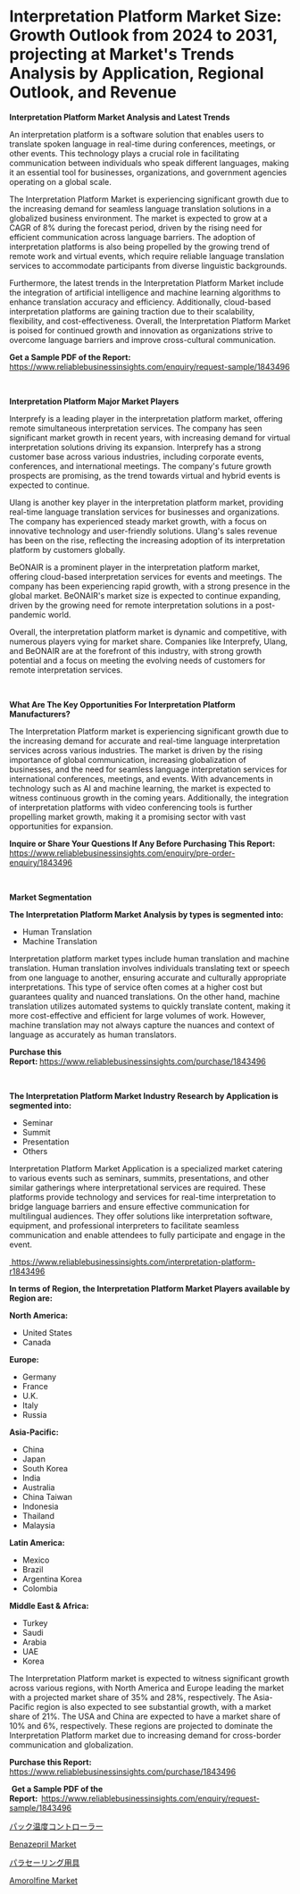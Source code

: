 <p><h1>Interpretation Platform Market Size: Growth Outlook from 2024 to 2031, projecting at Market's Trends Analysis by Application, Regional Outlook, and Revenue</h1></p><p><strong>Interpretation Platform Market Analysis and Latest Trends</strong></p>
<p><p>An interpretation platform is a software solution that enables users to translate spoken language in real-time during conferences, meetings, or other events. This technology plays a crucial role in facilitating communication between individuals who speak different languages, making it an essential tool for businesses, organizations, and government agencies operating on a global scale.</p><p>The Interpretation Platform Market is experiencing significant growth due to the increasing demand for seamless language translation solutions in a globalized business environment. The market is expected to grow at a CAGR of 8% during the forecast period, driven by the rising need for efficient communication across language barriers. The adoption of interpretation platforms is also being propelled by the growing trend of remote work and virtual events, which require reliable language translation services to accommodate participants from diverse linguistic backgrounds.</p><p>Furthermore, the latest trends in the Interpretation Platform Market include the integration of artificial intelligence and machine learning algorithms to enhance translation accuracy and efficiency. Additionally, cloud-based interpretation platforms are gaining traction due to their scalability, flexibility, and cost-effectiveness. Overall, the Interpretation Platform Market is poised for continued growth and innovation as organizations strive to overcome language barriers and improve cross-cultural communication.</p></p>
<p><strong>Get a Sample PDF of the Report:&nbsp;</strong> <a href="https://www.reliablebusinessinsights.com/enquiry/request-sample/1843496">https://www.reliablebusinessinsights.com/enquiry/request-sample/1843496</a></p>
<p>&nbsp;</p>
<p><strong>Interpretation Platform Major Market Players</strong></p>
<p><p>Interprefy is a leading player in the interpretation platform market, offering remote simultaneous interpretation services. The company has seen significant market growth in recent years, with increasing demand for virtual interpretation solutions driving its expansion. Interprefy has a strong customer base across various industries, including corporate events, conferences, and international meetings. The company's future growth prospects are promising, as the trend towards virtual and hybrid events is expected to continue.</p><p>Ulang is another key player in the interpretation platform market, providing real-time language translation services for businesses and organizations. The company has experienced steady market growth, with a focus on innovative technology and user-friendly solutions. Ulang's sales revenue has been on the rise, reflecting the increasing adoption of its interpretation platform by customers globally.</p><p>BeONAIR is a prominent player in the interpretation platform market, offering cloud-based interpretation services for events and meetings. The company has been experiencing rapid growth, with a strong presence in the global market. BeONAIR's market size is expected to continue expanding, driven by the growing need for remote interpretation solutions in a post-pandemic world.</p><p>Overall, the interpretation platform market is dynamic and competitive, with numerous players vying for market share. Companies like Interprefy, Ulang, and BeONAIR are at the forefront of this industry, with strong growth potential and a focus on meeting the evolving needs of customers for remote interpretation services.</p></p>
<p>&nbsp;</p>
<p><strong>What Are The Key Opportunities For Interpretation Platform Manufacturers?</strong></p>
<p><p>The Interpretation Platform market is experiencing significant growth due to the increasing demand for accurate and real-time language interpretation services across various industries. The market is driven by the rising importance of global communication, increasing globalization of businesses, and the need for seamless language interpretation services for international conferences, meetings, and events. With advancements in technology such as AI and machine learning, the market is expected to witness continuous growth in the coming years. Additionally, the integration of interpretation platforms with video conferencing tools is further propelling market growth, making it a promising sector with vast opportunities for expansion.</p></p>
<p><strong>Inquire or Share Your Questions If Any Before Purchasing This Report:</strong> <a href="https://www.reliablebusinessinsights.com/enquiry/pre-order-enquiry/1843496">https://www.reliablebusinessinsights.com/enquiry/pre-order-enquiry/1843496</a></p>
<p>&nbsp;</p>
<p><strong>Market Segmentation</strong></p>
<p><strong>The Interpretation Platform Market Analysis by types is segmented into:</strong></p>
<p><ul><li>Human Translation</li><li>Machine Translation</li></ul></p>
<p><p>Interpretation platform market types include human translation and machine translation. Human translation involves individuals translating text or speech from one language to another, ensuring accurate and culturally appropriate interpretations. This type of service often comes at a higher cost but guarantees quality and nuanced translations. On the other hand, machine translation utilizes automated systems to quickly translate content, making it more cost-effective and efficient for large volumes of work. However, machine translation may not always capture the nuances and context of language as accurately as human translators.</p></p>
<p><strong>Purchase this Report:&nbsp;</strong><a href="https://www.reliablebusinessinsights.com/purchase/1843496">https://www.reliablebusinessinsights.com/purchase/1843496</a></p>
<p>&nbsp;</p>
<p><strong>The Interpretation Platform Market Industry Research by Application is segmented into:</strong></p>
<p><ul><li>Seminar</li><li>Summit</li><li>Presentation</li><li>Others</li></ul></p>
<p><p>Interpretation Platform Market Application is a specialized market catering to various events such as seminars, summits, presentations, and other similar gatherings where interpretational services are required. These platforms provide technology and services for real-time interpretation to bridge language barriers and ensure effective communication for multilingual audiences. They offer solutions like interpretation software, equipment, and professional interpreters to facilitate seamless communication and enable attendees to fully participate and engage in the event.</p></p>
<p><a href="https://www.reliablebusinessinsights.com/interpretation-platform-r1843496">&nbsp;https://www.reliablebusinessinsights.com/interpretation-platform-r1843496</a></p>
<p><strong>In terms of Region, the Interpretation Platform Market Players available by Region are:</strong></p>
<p>
    <p> <strong> North America: </strong>
        <ul>
            <li>United States</li>
            <li>Canada</li>
        </ul>
        </p> 
    <p> <strong> Europe: </strong>
        <ul>
            <li>Germany</li>
            <li>France</li>
            <li>U.K.</li>
            <li>Italy</li>
            <li>Russia</li>
        </ul>
        </p> 
    <p> <strong> Asia-Pacific: </strong>
        <ul>
            <li>China</li>
            <li>Japan</li>
            <li>South Korea</li>
            <li>India</li>
            <li>Australia</li>
            <li>China Taiwan</li>
            <li>Indonesia</li>
            <li>Thailand</li>
            <li>Malaysia</li>
        </ul>
        </p> 
    <p> <strong> Latin America: </strong>
        <ul>
            <li>Mexico</li>
            <li>Brazil</li>
            <li>Argentina Korea</li>
            <li>Colombia</li>
        </ul>
        </p> 
    <p> <strong> Middle East & Africa: </strong>
        <ul>
            <li>Turkey</li>
            <li>Saudi</li>
            <li>Arabia</li>
            <li>UAE</li>
            <li>Korea</li>
        </ul>
    </p>
    </p>
<p><p>The Interpretation Platform market is expected to witness significant growth across various regions, with North America and Europe leading the market with a projected market share of 35% and 28%, respectively. The Asia-Pacific region is also expected to see substantial growth, with a market share of 21%. The USA and China are expected to have a market share of 10% and 6%, respectively. These regions are projected to dominate the Interpretation Platform market due to increasing demand for cross-border communication and globalization.</p></p>
<p><strong>Purchase this Report: </strong><a href="https://www.reliablebusinessinsights.com/purchase/1843496">https://www.reliablebusinessinsights.com/purchase/1843496</a></p>
<p>&nbsp;<strong>Get a Sample PDF of the Report:&nbsp;&nbsp;</strong><a href="https://www.reliablebusinessinsights.com/enquiry/request-sample/1843496">https://www.reliablebusinessinsights.com/enquiry/request-sample/1843496</a></p>
<p><strong></strong></p>
<p><p><a href="https://github.com/tanyaali3/Market-Research-Report-List-2/blob/main/2206655181411.md">パック温度コントローラー</a></p><p><a href="https://github.com/Valeridd446677/Market-Research-Report-List-1/blob/main/benazepril-market.md">Benazepril Market</a></p><p><a href="https://github.com/DwightHuels1/Market-Research-Report-List-2/blob/main/3279300181412.md">パラセーリング用具</a></p><p><a href="https://github.com/IzaiahBartell/Market-Research-Report-List-1/blob/main/amorolfine-market.md">Amorolfine Market</a></p></p>